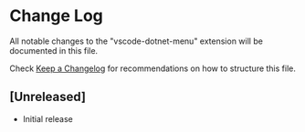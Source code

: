 # Change Log

All notable changes to the "vscode-dotnet-menu" extension will be documented in this file.

Check [Keep a Changelog](http://keepachangelog.com/) for recommendations on how to structure this file.

## [Unreleased]

- Initial release